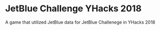 # JetBlue Challenge YHacks 2018
A game that utilized JetBlue data for JetBlue Challenege in YHacks 2018
